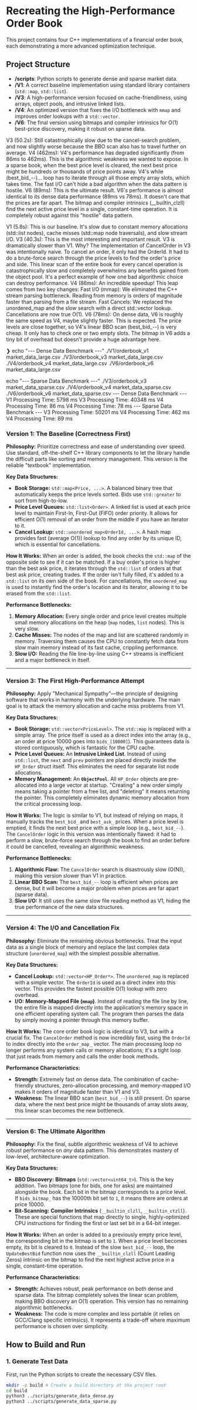 # Recreating the High-Performance Order Book

This project contains four C++ implementations of a financial order book, each demonstrating a more advanced optimization technique.

## Project Structure

- **/scripts**: Python scripts to generate dense and sparse market data.
- **/V1**: A correct baseline implementation using standard library containers (`std::map`, `std::list`).
- **/V3**: A high-performance version focused on cache-friendliness, using arrays, object pools, and intrusive linked lists.
- **/V4**: An optimized version that fixes the I/O bottleneck with `mmap` and improves order lookups with a `std::vector`.
- **/V6**: The final version using bitmaps and compiler intrinsics for O(1) best-price discovery, making it robust on sparse data.




V3 (50.2s): Still catastrophically slow due to the cancel-search problem, and now slightly worse because the BBO scan also has to travel further on average.
V4 (462ms): V4's performance has degraded significantly (from 86ms to 462ms). This is the algorithmic weakness we wanted to expose. In a sparse book, when the best price level is cleared, the next best price might be hundreds or thousands of price points away. V4's while (best_bid_--)... loop has to iterate through all those empty array slots, which takes time. The fast I/O can't hide a bad algorithm when the data pattern is hostile.
V6 (89ms): This is the ultimate result. V6's performance is almost identical to its dense data performance (89ms vs 78ms). It doesn't care that the prices are far apart. The bitmap and compiler intrinsics (__builtin_clzll) find the next active price level in a single, constant-time operation. It is completely robust against this "hostile" data pattern.





V1 (5.8s): This is our baseline. It's slow due to constant memory allocations (std::list nodes), cache misses (std::map node traversals), and slow stream I/O.
V3 (40.3s): This is the most interesting and important result. V3 is dramatically slower than V1. Why? The implementation of CancelOrder in V3 was intentionally naive. To cancel an order, it only had the OrderId. It had to do a brute-force search through the price levels to find the order's price and side. This linear scan of the entire book for every cancel operation is catastrophically slow and completely overwhelms any benefits gained from the object pool. It's a perfect example of how one bad algorithmic choice can destroy performance.
V4 (86ms): An incredible speedup! This leap comes from two key changes:
Fast I/O (mmap): We eliminated the C++ stream parsing bottleneck. Reading from memory is orders of magnitude faster than parsing from a file stream.
Fast Cancels: We replaced the unordered_map and the slow search with a direct std::vector lookup. Cancellations are now true O(1).
V6 (78ms): On dense data, V6 is roughly the same speed as V4, maybe slightly faster. This is expected. The price levels are close together, so V4's linear BBO scan (best_bid_--) is very cheap. It only has to check one or two empty slots. The bitmap in V6 adds a tiny bit of overhead but doesn't provide a huge advantage here.


❯ echo "--- Dense Data Benchmark ---"
./V1/orderbook_v1 market_data_large.csv
./V3/orderbook_v3 market_data_large.csv
./V4/orderbook_v4 market_data_large.csv
./V6/orderbook_v6 market_data_large.csv

echo "--- Sparse Data Benchmark ---"
./V3/orderbook_v3 market_data_sparse.csv
./V4/orderbook_v4 market_data_sparse.csv
./V6/orderbook_v6 market_data_sparse.csv
--- Dense Data Benchmark ---
V1 Processing Time: 5798 ms
V3 Processing Time: 40348 ms
V4 Processing Time: 86 ms
V4 Processing Time: 78 ms
--- Sparse Data Benchmark ---
V3 Processing Time: 50201 ms
V4 Processing Time: 462 ms
V4 Processing Time: 89 ms


### Version 1: The Baseline (Correctness First)

**Philosophy:**
Prioritize correctness and ease of understanding over speed. Use standard, off-the-shelf C++ library components to let the library handle the difficult parts like sorting and memory management. This version is the reliable "textbook" implementation.

**Key Data Structures:**
*   **Book Storage:** `std::map<Price, ...>`. A balanced binary tree that automatically keeps the price levels sorted. Bids use `std::greater` to sort from high-to-low.
*   **Price Level Queues:** `std::list<Order>`. A linked list is used at each price level to maintain First-In, First-Out (FIFO) order priority. It allows for efficient O(1) removal of an order from the middle if you have an iterator to it.
*   **Cancel Lookup:** `std::unordered_map<OrderId, ...>`. A hash map provides fast (average O(1)) lookup to find any order by its unique ID, which is essential for cancellations.

**How It Works:**
When an order is added, the book checks the `std::map` of the opposite side to see if it can be matched. If a buy order's price is higher than the best ask price, it iterates through the `std::list` of orders at that best ask price, creating trades. If the order isn't fully filled, it's added to a `std::list` on its own side of the book. For cancellations, the `unordered_map` is used to instantly find the order's location and its iterator, allowing it to be erased from the `std::list`.

**Performance Bottlenecks:**
1.  **Memory Allocation:** Every single order and price level creates multiple small memory allocations on the heap (`map` nodes, `list` nodes). This is very slow.
2.  **Cache Misses:** The nodes of the map and list are scattered randomly in memory. Traversing them causes the CPU to constantly fetch data from slow main memory instead of its fast cache, crippling performance.
3.  **Slow I/O:** Reading the file line-by-line using C++ streams is inefficient and a major bottleneck in itself.

---

### Version 3: The First High-Performance Attempt

**Philosophy:**
Apply "Mechanical Sympathy"—the principle of designing software that works in harmony with the underlying hardware. The main goal is to attack the memory allocation and cache miss problems from V1.

**Key Data Structures:**
*   **Book Storage:** `std::vector<PriceLevel>`. The `std::map` is replaced with a simple array. The price itself is used as a direct index into the array (e.g., an order at price 10000 goes into `bids_[10000]`). This guarantees data is stored contiguously, which is fantastic for the CPU cache.
*   **Price Level Queues:** An **Intrusive Linked List**. Instead of using `std::list`, the `next` and `prev` pointers are placed directly inside the `HP_Order` struct itself. This eliminates the need for separate list node allocations.
*   **Memory Management:** An **`ObjectPool`**. All `HP_Order` objects are pre-allocated into a large vector at startup. "Creating" a new order simply means taking a pointer from a free list, and "deleting" it means returning the pointer. This completely eliminates dynamic memory allocation from the critical processing loop.

**How It Works:**
The logic is similar to V1, but instead of relying on maps, it manually tracks the `best_bid_` and `best_ask_` prices. When a price level is emptied, it finds the next best price with a simple loop (e.g., `best_bid_--`). The `CancelOrder` logic in this version was intentionally flawed: it had to perform a slow, brute-force search through the book to find an order before it could be cancelled, revealing an algorithmic weakness.

**Performance Bottlenecks:**
1.  **Algorithmic Flaw:** The `CancelOrder` search is disastrously slow (O(N)), making this version slower than V1 in practice.
2.  **Linear BBO Scan:** The `best_bid_--` loop is efficient when prices are dense, but it will become a major problem when prices are far apart (sparse data).
3.  **Slow I/O:** It still uses the same slow file reading method as V1, hiding the true performance of the new data structures.

---

### Version 4: The I/O and Cancellation Fix

**Philosophy:**
Eliminate the remaining obvious bottlenecks. Treat the input data as a single block of memory and replace the last complex data structure (`unordered_map`) with the simplest possible alternative.

**Key Data Structures:**
*   **Cancel Lookup:** `std::vector<HP_Order*>`. The `unordered_map` is replaced with a simple vector. The `OrderId` is used as a direct index into this vector. This provides the fastest possible O(1) lookup with zero overhead.
*   **I/O:** **Memory-Mapped File (`mmap`)**. Instead of reading the file line by line, the entire file is mapped directly into the application's memory space in one efficient operating system call. The program then parses the data by simply moving a pointer through this memory buffer.

**How It Works:**
The core order book logic is identical to V3, but with a crucial fix. The `CancelOrder` method is now incredibly fast, using the `OrderId` to index directly into the `order_map_` vector. The main processing loop no longer performs any system calls or memory allocations; it's a tight loop that just reads from memory and calls the order book methods.

**Performance Characteristics:**
*   **Strength:** Extremely fast on dense data. The combination of cache-friendly structures, zero-allocation processing, and memory-mapped I/O makes it orders of magnitude faster than V1 and V3.
*   **Weakness:** The linear BBO scan (`best_bid_--`) is still present. On sparse data, where the next best price might be thousands of array slots away, this linear scan becomes the new bottleneck.

---

### Version 6: The Ultimate Algorithm

**Philosophy:**
Fix the final, subtle algorithmic weakness of V4 to achieve robust performance on *any* data pattern. This demonstrates mastery of low-level, architecture-aware optimization.

**Key Data Structures:**
*   **BBO Discovery:** **Bitmaps** (`std::vector<uint64_t>`). This is the key addition. Two bitmaps (one for bids, one for asks) are maintained alongside the book. Each bit in the bitmap corresponds to a price level. If `bids_bitmap_` has the 10000th bit set to `1`, it means there are orders at price 10000.
*   **Bit-Scanning:** **Compiler Intrinsics** (`__builtin_clzll`, `__builtin_ctzll`). These are special functions that map directly to single, highly-optimized CPU instructions for finding the first or last set bit in a 64-bit integer.

**How It Works:**
When an order is added to a previously empty price level, the corresponding bit in the bitmap is set to `1`. When a price level becomes empty, its bit is cleared to `0`. Instead of the slow `best_bid_--` loop, the `UpdateBestBid` function now uses the `__builtin_clzll` (Count Leading Zeros) intrinsic on the bitmap to find the next highest active price in a single, constant-time operation.

**Performance Characteristics:**
*   **Strength:** Achieves robust, peak performance on both dense and sparse data. The bitmap completely solves the linear scan problem, making BBO discovery an O(1) operation. This version has no remaining algorithmic bottlenecks.
*   **Weakness:** The code is more complex and less portable (it relies on GCC/Clang specific intrinsics). It represents a trade-off where maximum performance is chosen over simplicity.







## How to Build and Run

### 1. Generate Test Data

First, run the Python scripts to create the necessary CSV files.

```bash
mkdir -p build # Create a build directory at the project root
cd build
python3 ../scripts/generate_data_dense.py
python3 ../scripts/generate_data_sparse.py
